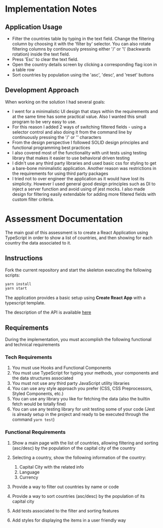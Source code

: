 # Implementation Notes
## Application Usage
- Filter the countries table by typing in the text field. Change the filtering column by choosing it with the 'filter by' selector. You can also rotate filtering columns by continuously pressing either '/' or '\\' (backwards rotation) inside the text field.
- Press 'Esc' to clear the text field.
- Open the country details screen by clicking a corresponding flag icon in a table row
- Sort countries by population using the 'asc', 'desc', and 'reset' buttons
## Development Approach
When working on the solution I had several goals:
- I went for a minimalistic UI design that stays within the requirements and at the same time has some practical value. Also I wanted this small program to be very easy to use.
- For this reason I added 2 ways of switching filtered fields - using a selector control and also doing it from the command line by continuously pressing the '/' or '\' characters
- From the design perspective I followed SOLID design principles and functional programming best practices
- I also covered most of the functionality with unit tests using testing library that makes it easier to use behavioral driven testing
- I didn't use any third party libraries and used basic css for styling to get a bare-bone minimalistic application. Another reason was restrictions in the requirements for using third party packages
- I tried not to over engineer the application as it would have lost its simplicity. However I used general good design principles such as DI to inject a server function and avoid using of jest mocks. I also made design for filtering easily extendable for adding more filtered fields with custom filter criteria.

# Assessment Documentation

The main goal of this assessment is to create a React Application using TypeScript in order to show a list of countries, and then showing for each country the data associated to it.  

## Instructions

Fork the current repository and start the skeleton executing the following scripts:

```s
yarn install
yarn start 
```

The application provides a basic setup using **Create React App** with a typescript template. 

The description of the API is available [here](https://restcountries.eu/?ref=public-apis)

## Requirements

During the implementation, you must accomplish the following functional and technical requirements

### Tech Requirements

1. You must use Hooks and Functional Components
2. You must use TypeScript for typing your methods, your components and the data structures associated
3. You must not use any third party JavaScript utility libraries 
4. You can use any style approach you prefer (CSS, CSS Preprocessors, Styled Components, etc.) 
5. You can use any library you like for fetching the data (also the builtin fetch would be totally fine)
6. You can use any testing library for unit testing some of your code (Jest is already setup in the project and ready to be executed through the command `yarn test`)

### Functional Requirements

1. Show a main page with the list of countries, allowing filtering and sorting (asc/desc) by the population of the capital city of the country 
   
2. Selecting a country, show the following information of the country:
   1. Capital City with the related info
   2. Language
   3. Currency

3. Provide a way to filter out countries by name or code
   
4. Provide a way to sort countries (asc/desc) by the population of its capital city 
   
5.  Add tests associated to the filter and sorting features
   
6.  Add styles for displaying the items in a user friendly way
